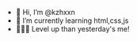 - 👋 Hi, I’m @kzhxxn
- 🌱 I’m currently learning html,css,js
- 🏃🏻‍♂️ Level up than yesterday's me!

<!---
kzhxxn/kzhxxn is a ✨ special ✨ repository because its `README.md` (this file) appears on your GitHub profile.
You can click the Preview link to take a look at your changes.
--->
